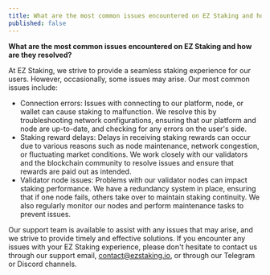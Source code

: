 ```yaml
---
title: What are the most common issues encountered on EZ Staking and how are they resolved?
published: false
---
```


**What are the most common issues encountered on EZ Staking and how are they resolved?**

At EZ Staking, we strive to provide a seamless staking experience for our users. However, occasionally, some issues may arise. Our most common issues include:

* Connection errors: Issues with connecting to our platform, node, or wallet can cause staking to malfunction. We resolve this by troubleshooting network configurations, ensuring that our platform and node are up-to-date, and checking for any errors on the user's side.
* Staking reward delays: Delays in receiving staking rewards can occur due to various reasons such as node maintenance, network congestion, or fluctuating market conditions. We work closely with our validators and the blockchain community to resolve issues and ensure that rewards are paid out as intended.
* Validator node issues: Problems with our validator nodes can impact staking performance. We have a redundancy system in place, ensuring that if one node fails, others take over to maintain staking continuity. We also regularly monitor our nodes and perform maintenance tasks to prevent issues.

Our support team is available to assist with any issues that may arise, and we strive to provide timely and effective solutions. If you encounter any issues with your EZ Staking experience, please don't hesitate to contact us through our support email, contact@ezstaking.io, or through our Telegram or Discord channels.
